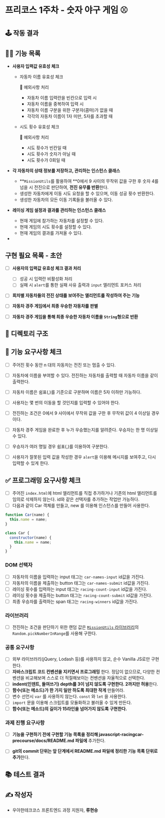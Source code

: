 # 프리코스 1주차 - 숫자 야구 게임 ⚾

## 🕹️ 작동 결과



## 💁‍♂️ 기능 목록

* **사용자 입력값 유효성 체크**

  * 자동차 이름 유효성 체크

    🎯 예외사항 처리

    * 자동차 이름 입력란을 빈칸으로 입력 시
    * 자동차 이름을 중복하여 입력 시
    * 자동차 이름 구분을 위한 구분자(콤마)가 없을 때
    * 각각의 자동차 이름이 1자 미만, 5자를 초과할 때
    
  * 시도 횟수 유효성 체크
  
    🎯 예외사항 처리
  
    * 시도 횟수가 빈칸일 때
    * 시도 횟수가 숫자가 아닐 때
    * 시도 횟수가 0회일 때
  
* **각 자동차의 상태 정보를 저장하고, 관리하는 인스턴스 클래스**

  * **`MissionUtils`를 활용하여 **0에서 9 사이의 무작위 값을 구한 후 숫자 4를 넘을 시 전진으로 판단하여, **전진 유무를 반환**한다.
  * 생성한 자동차에게 이동 시도 요청을 할 수 있으며, 이동 성공 횟수 반환한다.
  * 생성한 자동차의 모든 이동 기록들을 불러올 수 있다.

* **레이싱 게임 설정과 결과를 관리하는 인스턴스 클래스**

  * 현재 게임에 참가하는 자동차를 설정할 수 있다.
  * 현재 게임의 시도 횟수를 설정할 수 있다.
  * 현재 게임의 결과를 가져올 수 있다.

* 




## 구현 필요 목록 - 초안

* [ ] **사용자의 입력값 유효성 체크 결과 처리**

  * [ ] 성공 시 입력란 비활성화 처리
  * [ ] 실패 시 `alert`를 통한 실패 사유 출력과 `input` 엘리먼트 포커스 처리
* [ ] **회차별 자동차들의 전진 상태를 보여주는 엘리먼트를 작성하여 주는 기능**
* [ ] **자동차 경주 게임에서 최종 우승한 자동차를 판별**
* [ ] **자동차 경주 게임을 통해 최종 우승한 자동차 이름을 `String`형으로 반환**



## 📁 디렉토리 구조





## 🎯 기능 요구사항 체크

- [ ] 주어진 횟수 동안 n 대의 자동차는 전진 또는 멈출 수 있다.
- [ ] 자동차에 이름을 부여할 수 있다. 전진하는 자동차를 출력할 때 자동차 이름을 같이 출력한다.
- [ ] 자동차 이름은 쉼표(,)를 기준으로 구분하며 이름은 5자 이하만 가능하다.
- [ ] 사용자는 몇 번의 이동을 할 것인지를 입력할 수 있어야 한다.
- [ ] 전진하는 조건은 0에서 9 사이에서 무작위 값을 구한 후 무작위 값이 4 이상일 경우이다.
- [ ] 자동차 경주 게임을 완료한 후 누가 우승했는지를 알려준다. 우승자는 한 명 이상일 수 있다.
- [ ] 우승자가 여러 명일 경우 쉼표(,)를 이용하여 구분한다.
- [ ] 사용자가 잘못된 입력 값을 작성한 경우 `alert`을 이용해 메시지를 보여주고, 다시 입력할 수 있게 한다.



## ✅ 프로그래밍 요구사항 체크

- [ ] 주어진 `index.html`에 html 엘리먼트를 직접 추가하거나 기존의 html 엘리먼트를 임의로 삭제하지 않는다. id와 같은 선택자를 추가하는 작업만 가능하다.
- [ ] 다음과 같이 Car 객체를 만들고, new 를 이용해 인스턴스를 만들어 사용한다.

```javascript
function Car(name) {
  this.name = name;
}

class Car {
  constructor(name) {
    this.name = name;
  }
}
```

### DOM 선택자

- [ ] 자동차의 이름을 입력하는 input 태그는 `car-names-input` id값을 가진다.
- [ ] 자동차의 이름을 제출하는 button 태그는 `car-names-submit` id값을 가진다.
- [ ] 레이싱 횟수를 입력하는 input 태그는 `racing-count-input` id값을 가진다.
- [ ] 레이싱 횟수을 제출하는 button 태그는 `racing-count-submit` id값을 가진다.
- [ ] 최종 우승자를 출력하는 span 태그는 `racing-winners` id값을 가진다.

### 라이브러리

- [ ] 전진하는 조건을 판단하기 위한 랜덤 값은 [`MissionUtils` 라이브러리](https://github.com/woowacourse-projects/javascript-mission-utils#mission-utils)의 `Random.pickNumberInRange`를 사용해 구한다.

### 공통 요구사항

- [ ] 외부 라이브러리(jQuery, Lodash 등)를 사용하지 않고, 순수 Vanilla JS로만 구현한다.
- [ ] **자바스크립트 코드 컨벤션을 지키면서 프로그래밍** 한다. 정답이 없으므로, 다양한 컨벤션을 비교해보며 스스로 더 적절해보이는 컨벤션을 자율적으로 선택한다.
- [ ] **indent(인덴트, 들여쓰기) depth를 3이 넘지 않도록 구현한다. 2까지만 허용**한다.
- [ ] **함수(또는 메소드)가 한 가지 일만 하도록 최대한 작게** 만들어라.
- [ ] 변수 선언시 `var` 를 사용하지 않는다. `const` 와 `let` 을 사용한다.
- [ ] `import` 문을 이용해 스크립트를 모듈화하고 불러올 수 있게 만든다.
- [ ] **함수(또는 메소드)의 길이가 15라인을 넘어가지 않도록 구현한다.**

### 과제 진행 요구사항

- [ ] **기능을 구현하기 전에 구현할 기능 목록을 정리해 javascript-racingcar-precourse/docs/README.md 파일에** 추가한다.
- [ ] **git의 commit 단위는 앞 단계에서 README.md 파일에 정리한 기능 목록 단위로 추가**한다.



## 📚 테스트 결과





## ✍️ 작성자

* 우아한테크코스 프론트엔드 과정 지원자, **류현승**

